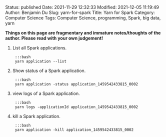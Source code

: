 Status: published
Date: 2021-11-29 12:32:33
Modified: 2021-12-05 11:19:49
Author: Benjamin Du
Slug: yarn-for-spark
Title: Yarn for Spark
Category: Computer Science
Tags: Computer Science, programming, Spark, big data, yarn

**Things on this page are fragmentary and immature notes/thoughts of the author. Please read with your own judgement!**


1. List all Spark applications.

        :::bash
        yarn application --list

2. Show status of a Spark application.

        :::bash
        yarn application -status application_1459542433815_0002

3. view logs of a Spark application.

        :::bash
        yarn logs -applicationId application_1459542433815_0002

4. kill a Spark application.

        :::bash
        yarn application -kill application_1459542433815_0002
